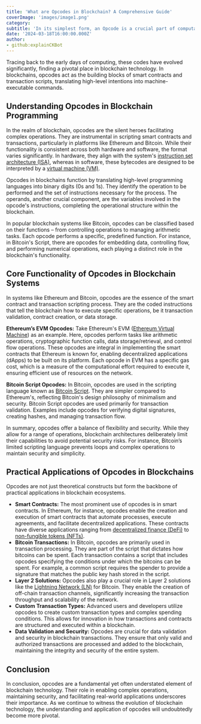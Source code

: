 ```yaml
---
title: 'What are Opcodes in Blockchain? A Comprehensive Guide'
coverImage: 'images/image1.png'
category:
subtitle: 'In its simplest form, an Opcode is a crucial part of computational machinery – a command signifying a specific operation for the system to perform.'
date: '2024-03-18T16:00:00.000Z'
author: 
- github:explainCKBot
---
```


Tracing back to the early days of computing, these codes have evolved significantly, finding a pivotal place in blockchain technology. In blockchains, opcodes act as the building blocks of smart contracts and transaction scripts, translating high-level intentions into machine-executable commands.


## Understanding Opcodes in Blockchain Programming

In the realm of blockchain, opcodes are the silent heroes facilitating complex operations. They are instrumental in scripting smart contracts and transactions, particularly in platforms like Ethereum and Bitcoin. While their functionality is consistent across both hardware and software, the format varies significantly. In hardware, they align with the system's [instruction set architecture (ISA)](https://en.wikipedia.org/wiki/Instruction_set_architecture), whereas in software, these bytecodes are designed to be interpreted by a [virtual machine (VM)](https://en.wikipedia.org/wiki/Virtual_machine).

Opcodes in blockchains function by translating high-level programming languages into binary digits (0s and 1s). They identify the operation to be performed and the set of instructions necessary for the process. The operands, another crucial component, are the variables involved in the opcode's instructions, completing the operational structure within the blockchain.

In popular blockchain systems like Bitcoin, opcodes can be classified based on their functions – from controlling operations to managing arithmetic tasks. Each opcode performs a specific, predefined function. For instance, in Bitcoin's Script, there are opcodes for embedding data, controlling flow, and performing numerical operations, each playing a distinct role in the blockchain's functionality.


## Core Functionality of Opcodes in Blockchain Systems

In systems like Ethereum and Bitcoin, opcodes are the essence of the smart contract and transaction scripting process. They are the coded instructions that tell the blockchain how to execute specific operations, be it transaction validation, contract creation, or data storage.

**Ethereum’s EVM Opcodes:** Take Ethereum's EVM ([Ethereum Virtual Machine](https://ethereum.org/en/developers/docs/evm/)) as an example. Here, opcodes perform tasks like arithmetic operations, cryptographic function calls, data storage/retrieval, and control flow operations. These opcodes are integral in implementing the smart contracts that Ethereum is known for, enabling decentralized applications (dApps) to be built on its platform. Each opcode in EVM has a specific gas cost, which is a measure of the computational effort required to execute it, ensuring efficient use of resources on the network.

**Bitcoin Script Opcodes:** In Bitcoin, opcodes are used in the scripting language known as [Bitcoin Script](https://www.nervos.org/knowledge-base/bitcoin_script_%28explainCKBot%29). They are simpler compared to Ethereum's, reflecting Bitcoin's design philosophy of minimalism and security. Bitcoin Script opcodes are used primarily for transaction validation. Examples include opcodes for verifying digital signatures, creating hashes, and managing transaction flow.

In summary, opcodes offer a balance of flexibility and security. While they allow for a range of operations, blockchain architectures deliberately limit their capabilities to avoid potential security risks. For instance, Bitcoin’s limited scripting language prevents loops and complex operations to maintain security and simplicity.


## Practical Applications of Opcodes in Blockchains

Opcodes are not just theoretical constructs but form the backbone of practical applications in blockchain ecosystems.

* **Smart Contracts:** The most prominent use of opcodes is in smart contracts. In Ethereum, for instance, opcodes enable the creation and execution of smart contracts that automate processes, execute agreements, and facilitate decentralized applications. These contracts have diverse applications ranging from [decentralized finance (DeFi)](https://en.wikipedia.org/wiki/Decentralized_finance) to [non-fungible tokens (NFTs)](https://en.wikipedia.org/wiki/Non-fungible_token).
* **Bitcoin Transactions:** In Bitcoin, opcodes are primarily used in transaction processing. They are part of the script that dictates how bitcoins can be spent. Each transaction contains a script that includes opcodes specifying the conditions under which the bitcoins can be spent. For example, a common script requires the spender to provide a signature that matches the public key hash stored in the script.
* **Layer 2 Solutions:** Opcodes also play a crucial role in Layer 2 solutions like the [Lightning Network (LN)](https://en.wikipedia.org/wiki/Lightning_Network) for Bitcoin. They enable the creation of off-chain transaction channels, significantly increasing the transaction throughput and scalability of the network.
* **Custom Transaction Types:** Advanced users and developers utilize opcodes to create custom transaction types and complex spending conditions. This allows for innovation in how transactions and contracts are structured and executed within a blockchain.
* **Data Validation and Security:** Opcodes are crucial for data validation and security in blockchain transactions. They ensure that only valid and authorized transactions are processed and added to the blockchain, maintaining the integrity and security of the entire system.


## Conclusion

In conclusion, opcodes are a fundamental yet often understated element of blockchain technology. Their role in enabling complex operations, maintaining security, and facilitating real-world applications underscores their importance. As we continue to witness the evolution of blockchain technology, the understanding and application of opcodes will undoubtedly become more pivotal.
